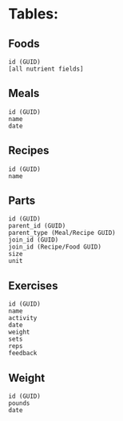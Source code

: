 #   Tables:

##  Foods
    id (GUID)
    [all nutrient fields]

##  Meals
    id (GUID)
    name
    date

##  Recipes
    id (GUID)
    name

##  Parts
    id (GUID)
    parent_id (GUID)
    parent_type (Meal/Recipe GUID)
    join_id (GUID)
    join_id (Recipe/Food GUID)
    size
    unit

##  Exercises
    id (GUID)
    name
    activity
    date
    weight
    sets
    reps
    feedback

##  Weight
    id (GUID)
    pounds
    date